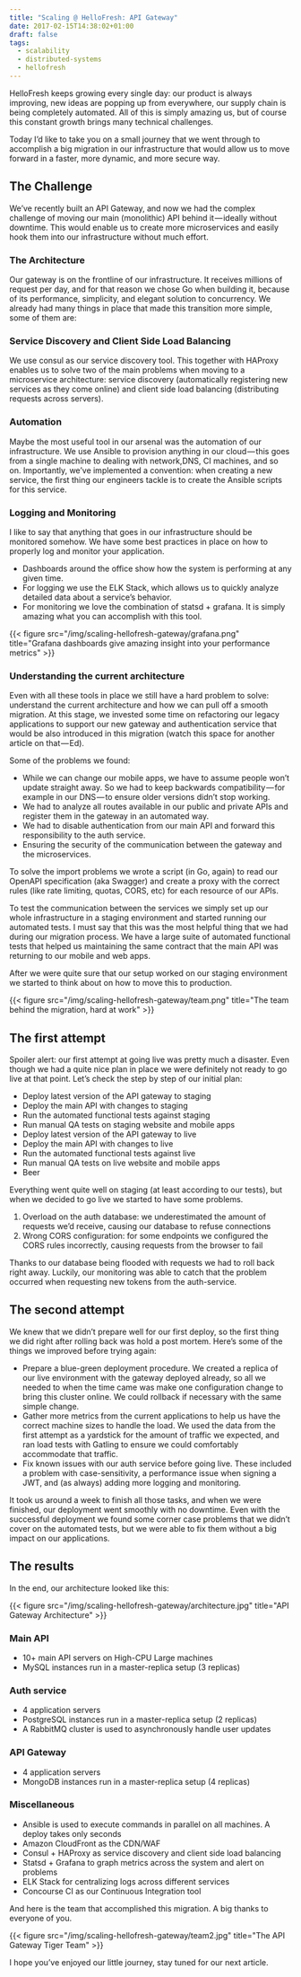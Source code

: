 ```yaml
---
title: "Scaling @ HelloFresh: API Gateway"
date: 2017-02-15T14:38:02+01:00
draft: false
tags: 
  - scalability
  - distributed-systems
  - hellofresh
---
```


HelloFresh keeps growing every single day: our product is always improving, new ideas are popping up from everywhere, our supply chain is being completely automated. All of this is simply amazing us, but of course this constant growth brings many technical challenges.

Today I’d like to take you on a small journey that we went through to accomplish a big migration in our infrastructure that would allow us to move forward in a faster, more dynamic, and more secure way.

## The Challenge
We’ve recently built an API Gateway, and now we had the complex challenge of moving our main (monolithic) API behind it — ideally without downtime. This would enable us to create more microservices and easily hook them into our infrastructure without much effort.

### The Architecture
Our gateway is on the frontline of our infrastructure. It receives millions of request per day, and for that reason we chose Go when building it, because of its performance, simplicity, and elegant solution to concurrency.
We already had many things in place that made this transition more simple, some of them are:

### Service Discovery and Client Side Load Balancing
We use consul as our service discovery tool. This together with HAProxy enables us to solve two of the main problems when moving to a microservice architecture: service discovery (automatically registering new services as they come online) and client side load balancing (distributing requests across servers).

### Automation
Maybe the most useful tool in our arsenal was the automation of our infrastructure. We use Ansible to provision anything in our cloud — this goes from a single machine to dealing with network,DNS, CI machines, and so on. Importantly, we’ve implemented a convention: when creating a new service, the first thing our engineers tackle is to create the Ansible scripts for this service.

### Logging and Monitoring
I like to say that anything that goes in our infrastructure should be monitored somehow. We have some best practices in place on how to properly log and monitor your application.
* Dashboards around the office show how the system is performing at any given time.
* For logging we use the ELK Stack, which allows us to quickly analyze detailed data about a service’s behavior.
* For monitoring we love the combination of statsd + grafana. It is simply amazing what you can accomplish with this tool.

{{< figure src="/img/scaling-hellofresh-gateway/grafana.png" title="Grafana dashboards give amazing insight into your performance metrics" >}}

### Understanding the current architecture
Even with all these tools in place we still have a hard problem to solve: understand the current architecture and how we can pull off a smooth migration. At this stage, we invested some time on refactoring our legacy applications to support our new gateway and authentication service that would be also introduced in this migration (watch this space for another article on that — Ed).

Some of the problems we found:
* While we can change our mobile apps, we have to assume people won’t update straight away. So we had to keep backwards compatibility — for example in our DNS — to ensure older versions didn’t stop working.
* We had to analyze all routes available in our public and private APIs and register them in the gateway in an automated way.
* We had to disable authentication from our main API and forward this responsibility to the auth service.
* Ensuring the security of the communication between the gateway and the microservices.

To solve the import problems we wrote a script (in Go, again) to read our OpenAPI specification (aka Swagger) and create a proxy with the correct rules (like rate limiting, quotas, CORS, etc) for each resource of our APIs.

To test the communication between the services we simply set up our whole infrastructure in a staging environment and started running our automated tests. I must say that this was the most helpful thing that we had during our migration process. We have a large suite of automated functional tests that helped us maintaining the same contract that the main API was returning to our mobile and web apps.

After we were quite sure that our setup worked on our staging environment we started to think about on how to move this to production.

{{< figure src="/img/scaling-hellofresh-gateway/team.png" title="The team behind the migration, hard at work" >}}

## The first attempt
Spoiler alert: our first attempt at going live was pretty much a disaster. Even though we had a quite nice plan in place we were definitely not ready to go live at that point. Let’s check the step by step of our initial plan:

* Deploy latest version of the API gateway to staging
* Deploy the main API with changes to staging
* Run the automated functional tests against staging
* Run manual QA tests on staging website and mobile apps
* Deploy latest version of the API gateway to live
* Deploy the main API with changes to live
* Run the automated functional tests against live
* Run manual QA tests on live website and mobile apps
* Beer

Everything went quite well on staging (at least according to our tests), but when we decided to go live we started to have some problems.

1. Overload on the auth database: we underestimated the amount of requests we’d receive, causing our database to refuse connections
2. Wrong CORS configuration: for some endpoints we configured the CORS rules incorrectly, causing requests from the browser to fail

Thanks to our database being flooded with requests we had to roll back right away. Luckily, our monitoring was able to catch that the problem occurred when requesting new tokens from the auth-service.

## The second attempt
We knew that we didn’t prepare well for our first deploy, so the first thing we did right after rolling back was hold a post mortem. Here’s some of the things we improved before trying again:

* Prepare a blue-green deployment procedure. We created a replica of our live environment with the gateway deployed already, so all we needed to when the time came was make one configuration change to bring this cluster online. We could rollback if necessary with the same simple change.
* Gather more metrics from the current applications to help us have the correct machine sizes to handle the load. We used the data from the first attempt as a yardstick for the amount of traffic we expected, and ran load tests with Gatling to ensure we could comfortably accommodate that traffic.
* Fix known issues with our auth service before going live. These included a problem with case-sensitivity, a performance issue when signing a JWT, and (as always) adding more logging and monitoring.

It took us around a week to finish all those tasks, and when we were finished, our deployment went smoothly with no downtime. Even with the successful deployment we found some corner case problems that we didn’t cover on the automated tests, but we were able to fix them without a big impact on our applications.

## The results

In the end, our architecture looked like this:

{{< figure src="/img/scaling-hellofresh-gateway/architecture.jpg" title="API Gateway Architecture" >}}

### Main API
* 10+ main API servers on High-CPU Large machines
* MySQL instances run in a master-replica setup (3 replicas)

### Auth service
* 4 application servers
* PostgreSQL instances run in a master-replica setup (2 replicas)
* A RabbitMQ cluster is used to asynchronously handle user updates

### API Gateway
* 4 application servers
* MongoDB instances run in a master-replica setup (4 replicas)

### Miscellaneous
* Ansible is used to execute commands in parallel on all machines. A deploy takes only seconds
* Amazon CloudFront as the CDN/WAF
* Consul + HAProxy as service discovery and client side load balancing
* Statsd + Grafana to graph metrics across the system and alert on problems
* ELK Stack for centralizing logs across different services
* Concourse CI as our Continuous Integration tool

And here is the team that accomplished this migration. A big thanks to everyone of you.

{{< figure src="/img/scaling-hellofresh-gateway/team2.jpg" title="The API Gateway Tiger Team" >}}

I hope you’ve enjoyed our little journey, stay tuned for our next article.
